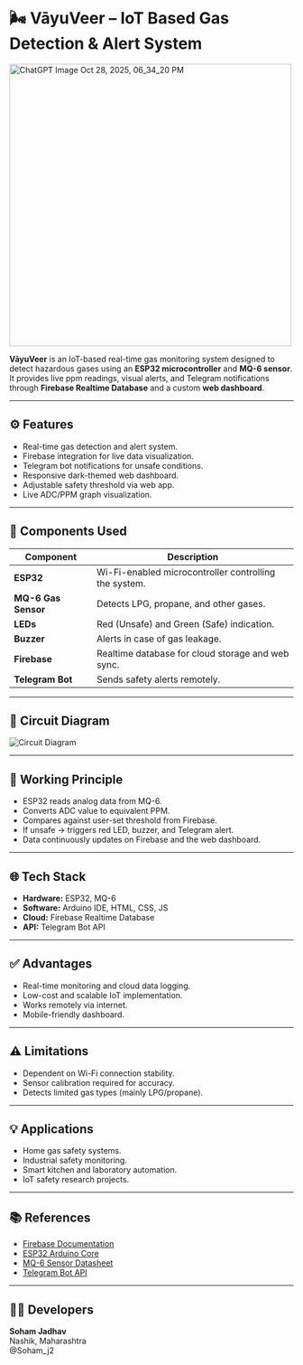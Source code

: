 # 🌬️ VāyuVeer – IoT Based Gas Detection & Alert System
<img width="500" height="500" alt="ChatGPT Image Oct 28, 2025, 06_34_20 PM" src="https://github.com/user-attachments/assets/91850497-7b9e-46fd-8d45-755341dc948c" />


**VāyuVeer** is an IoT-based real-time gas monitoring system designed to detect hazardous gases using an **ESP32 microcontroller** and **MQ-6 sensor**. It provides live ppm readings, visual alerts, and Telegram notifications through **Firebase Realtime Database** and a custom **web dashboard**.

---

## ⚙️ Features
- Real-time gas detection and alert system.
- Firebase integration for live data visualization.
- Telegram bot notifications for unsafe conditions.
- Responsive dark-themed web dashboard.
- Adjustable safety threshold via web app.
- Live ADC/PPM graph visualization.

---

## 🧩 Components Used
| Component | Description |
|------------|--------------|
| **ESP32** | Wi-Fi-enabled microcontroller controlling the system. |
| **MQ-6 Gas Sensor** | Detects LPG, propane, and other gases. |
| **LEDs** | Red (Unsafe) and Green (Safe) indication. |
| **Buzzer** | Alerts in case of gas leakage. |
| **Firebase** | Realtime database for cloud storage and web sync. |
| **Telegram Bot** | Sends safety alerts remotely. |

---

## 🔌 Circuit Diagram
![Circuit Diagram](hardware/circuit_diagram.png)

---

## 🧠 Working Principle
- ESP32 reads analog data from MQ-6.
- Converts ADC value to equivalent PPM.
- Compares against user-set threshold from Firebase.
- If unsafe → triggers red LED, buzzer, and Telegram alert.
- Data continuously updates on Firebase and the web dashboard.

---

## 🌐 Tech Stack
- **Hardware:** ESP32, MQ-6
- **Software:** Arduino IDE, HTML, CSS, JS
- **Cloud:** Firebase Realtime Database
- **API:** Telegram Bot API

---

## ✅ Advantages
- Real-time monitoring and cloud data logging.
- Low-cost and scalable IoT implementation.
- Works remotely via internet.
- Mobile-friendly dashboard.

---

## ⚠️ Limitations
- Dependent on Wi-Fi connection stability.
- Sensor calibration required for accuracy.
- Detects limited gas types (mainly LPG/propane).

---

## 💡 Applications
- Home gas safety systems.
- Industrial safety monitoring.
- Smart kitchen and laboratory automation.
- IoT safety research projects.

---

## 📚 References
- [Firebase Documentation](https://firebase.google.com/docs)
- [ESP32 Arduino Core](https://github.com/espressif/arduino-esp32)
- [MQ-6 Sensor Datasheet](https://components101.com/mq6-gas-sensor)
- [Telegram Bot API](https://core.telegram.org/bots/api)

---

## 👨‍💻 Developers
**Soham Jadhav**  
Nashik, Maharashtra  
@Soham_j2
